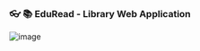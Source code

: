 ### 👓 📚 EduRead - Library Web Application


![image](https://github.com/chavez62/Library-web-app/assets/67764701/7093877b-3752-46ac-8292-3514f9290b6f)
